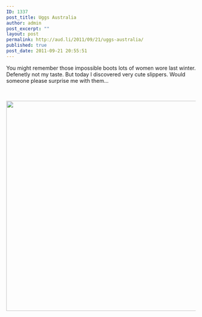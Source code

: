 ```yaml
---
ID: 1337
post_title: Uggs Australia
author: admin
post_excerpt: ""
layout: post
permalink: http://aud.li/2011/09/21/uggs-australia/
published: true
post_date: 2011-09-21 20:55:51
---
```

You might remember those impossible boots lots of women wore last winter. Defenetly not my taste. But today I discovered very cute slippers. Would someone please surprise me with them...

&nbsp;
<p style="text-align: center;"><a href="http://aud.li/wp-content/uploads/2011/09/imagemagic.php_.jpeg"><img class="aligncenter size-full wp-image-1338" title="imagemagic.php" src="http://aud.li/wp-content/uploads/2011/09/imagemagic.php_.jpeg" alt="" width="560" height="560" /></a></p>
&nbsp;